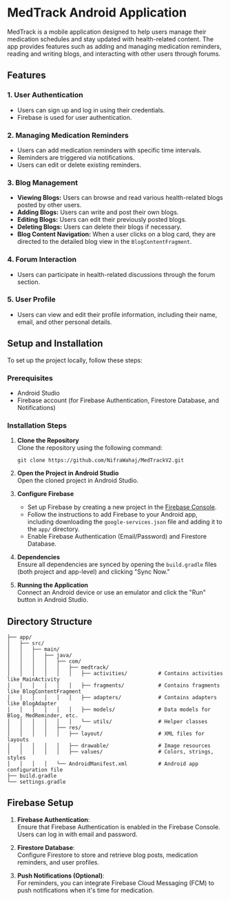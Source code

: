  

# MedTrack Android Application

MedTrack is a mobile application designed to help users manage their medication schedules and stay updated with health-related content. The app provides features such as adding and managing medication reminders, reading and writing blogs, and interacting with other users through forums.

## Features

### 1. **User Authentication**
   - Users can sign up and log in using their credentials.
   - Firebase is used for user authentication.

### 2. **Managing Medication Reminders**
   - Users can add medication reminders with specific time intervals.
   - Reminders are triggered via notifications.
   - Users can edit or delete existing reminders.

### 3. **Blog Management**
   - **Viewing Blogs:** Users can browse and read various health-related blogs posted by other users.
   - **Adding Blogs:** Users can write and post their own blogs.
   - **Editing Blogs:** Users can edit their previously posted blogs.
   - **Deleting Blogs:** Users can delete their blogs if necessary.
   - **Blog Content Navigation:** When a user clicks on a blog card, they are directed to the detailed blog view in the `BlogContentFragment`.

### 4. **Forum Interaction**
   - Users can participate in health-related discussions through the forum section.

### 5. **User Profile**
   - Users can view and edit their profile information, including their name, email, and other personal details.

## Setup and Installation

To set up the project locally, follow these steps:

### Prerequisites

- Android Studio
- Firebase account (for Firebase Authentication, Firestore Database, and Notifications)

### Installation Steps

1. **Clone the Repository**  
   Clone the repository using the following command:
   ```
   git clone https://github.com/NifraWahaj/MedTrackV2.git
   ```

2. **Open the Project in Android Studio**  
   Open the cloned project in Android Studio.

3. **Configure Firebase**  
   - Set up Firebase by creating a new project in the [Firebase Console](https://console.firebase.google.com/).
   - Follow the instructions to add Firebase to your Android app, including downloading the `google-services.json` file and adding it to the `app/` directory.
   - Enable Firebase Authentication (Email/Password) and Firestore Database.

4. **Dependencies**  
   Ensure all dependencies are synced by opening the `build.gradle` files (both project and app-level) and clicking "Sync Now."

5. **Running the Application**  
   Connect an Android device or use an emulator and click the "Run" button in Android Studio.

## Directory Structure

```
├── app/
│   ├── src/
│   │   ├── main/
│   │   │   ├── java/
│   │   │   │   ├── com/
│   │   │   │   │   ├── medtrack/
│   │   │   │   │   │   ├── activities/          # Contains activities like MainActivity
│   │   │   │   │   │   ├── fragments/           # Contains fragments like BlogContentFragment
│   │   │   │   │   │   ├── adapters/            # Contains adapters like BlogAdapter
│   │   │   │   │   │   ├── models/              # Data models for Blog, MedReminder, etc.
│   │   │   │   │   │   └── utils/               # Helper classes
│   │   │   │   ├── res/
│   │   │   │   │   ├── layout/                  # XML files for layouts
│   │   │   │   │   ├── drawable/                # Image resources
│   │   │   │   │   ├── values/                  # Colors, strings, styles
│   │   │   │   └── AndroidManifest.xml          # Android app configuration file
├── build.gradle
└── settings.gradle
```

## Firebase Setup

1. **Firebase Authentication**:  
   Ensure that Firebase Authentication is enabled in the Firebase Console. Users can log in with email and password.

2. **Firestore Database**:  
   Configure Firestore to store and retrieve blog posts, medication reminders, and user profiles.

3. **Push Notifications (Optional)**:  
   For reminders, you can integrate Firebase Cloud Messaging (FCM) to push notifications when it's time for medication.

 

 
